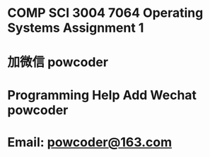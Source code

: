 # COMP SCI 3004 7064 Operating Systems Assignment 1
# 加微信 powcoder

# Programming Help Add Wechat powcoder

# Email: powcoder@163.com

